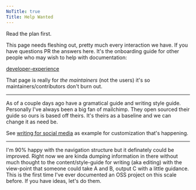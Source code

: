 ```yaml
---
NoTitle: true
Title: Help Wanted
---
```

Read the plan first.

This page needs fleshing out, pretty much every interaction we have. If you have questions PR the answers here. It's the onboarding guide for other people who may wish to help with documentation:

[developer-experience](~/contribute/developer-experience/toc.yml)

That page is really for _the maintainers_ (not the users) it's so maintainers/contributors don't burn out.


<hr/>

As of a couple days ago have a gramatical guide and writing style guide. Personally I've always been a big fan of mailchimp. They open sourced their guide so ours is based off theirs. It's theirs as a baseline and we can change it as need be.

See [writing for social media](~/contribute/content-style-guide/writing-for-social-media.md#engagement) as example for customization that's happening.


<hr/>

I'm 90% happy with the navigation structure but it definately could be improved. Right now we are kinda dumping information in there without much thought to the content/style-guide for writing (aka editing) with the view-point that someone could take A and B, output C with a little guidance. This is the first time I've ever documented an OSS project on this scale before. If you have ideas, let's do them.
